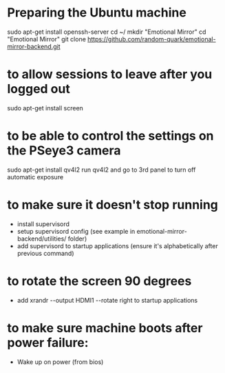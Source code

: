 # Preparing the Ubuntu machine
sudo apt-get install openssh-server
cd ~/
mkdir "Emotional Mirror"
cd "Emotional Mirror"
git clone https://github.com/random-quark/emotional-mirror-backend.git

# to allow sessions to leave after you logged out
sudo apt-get install screen

# to be able to control the settings on the PSeye3 camera
sudo apt-get install qv4l2
run qv4l2 and go to 3rd panel to turn off automatic exposure

# to make sure it doesn't stop running
* install supervisord
* setup supervisord config (see example in emotional-mirror-backend/utilities/ folder)
* add supervisord to startup applications (ensure it's alphabetically after previous command)

# to rotate the screen 90 degrees
* add xrandr --output HDMI1 --rotate right to startup applications

# to make sure machine boots after power failure:
* Wake up on power (from bios)
